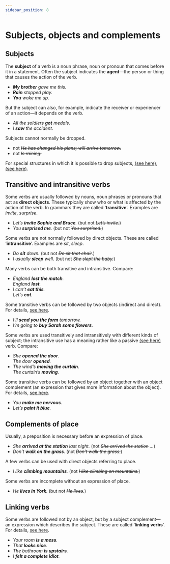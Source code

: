 ```yaml
---
sidebar_position: 8
---
```


# Subjects, objects and complements

## Subjects

The **subject** of a verb is a noun phrase, noun or pronoun that comes before it in a statement. Often the subject indicates the **agent**—the person or thing that causes the action of the verb.

- ***My brother*** *gave me this.*
- ***Rain*** *stopped play.*
- ***You*** *woke me up.*

But the subject can also, for example, indicate the receiver or experiencer of an action—it depends on the verb.

- *All the soldiers **got** medals.*
- *I **saw** the accident.*

Subjects cannot normally be dropped.

- not *~~He has changed his plans; will arrive tomorrow.~~*
- not *~~Is raining.~~*

For special structures in which it is possible to drop subjects, [(see here)](../basic-clause-types/imperatives), [(see here)](./../information-structure/ellipsis-leaving-words-out-introduction).

## Transitive and intransitive verbs

Some verbs are usually followed by nouns, noun phrases or pronouns that act as **direct objects**. These typically show who or what is affected by the action of the verb. In grammars they are called ‘**transitive**’. Examples are *invite*, *surprise*.

- *Let’s **invite Sophie and Bruce**.* (but not *~~Let’s invite.~~*)
- *You **surprised me**.* (but not *~~You surprised.~~*)

Some verbs are not normally followed by direct objects. These are called ‘**intransitive**’. Examples are *sit*, *sleep*.

- *Do **sit** down.* (but not *~~Do sit that chair~~.*)
- *I usually **sleep** well.* (but not *~~She slept the baby.~~*)

Many verbs can be both transitive and intransitive. Compare:

- *England **lost the match**.*  
  *England **lost**.*
- *I can’t **eat this**.*  
  *Let’s **eat**.*

Some transitive verbs can be followed by two objects (indirect and direct). For details, [see here](./verbs-with-two-objects).

- *I’ll **send you the form** tomorrow.*
- *I’m going to **buy Sarah some flowers**.*

Some verbs are used transitively and intransitively with different kinds of subject; the intransitive use has a meaning rather like a passive [(see here)](./../pronouns/reflexive-pronouns-myself-etc) verb. Compare:

- *She **opened the door**.*  
  *The door **opened**.*
- *The wind’s **moving the curtain**.*  
  *The curtain’s **moving**.*

Some transitive verbs can be followed by an object together with an object complement (an expression that gives more information about the object). For details, [see here](./verb-object-complement-you-make-me-nervous).

- *You **make me nervous**.*
- *Let’s **paint it blue**.*

## Complements of place

Usually, a preposition is necessary before an expression of place.

- *She **arrived at the station** last night.* (not *~~She arrived the station~~ ...*)
- *Don’t **walk on the grass**.* (not *~~Don’t walk the grass.~~*)

A few verbs can be used with direct objects referring to place.

- *I like **climbing mountains**.* (not *~~I like climbing on mountains.~~*)

Some verbs are incomplete without an expression of place.

- *He **lives in York**.* (but not *~~He lives~~.*)

## Linking verbs

Some verbs are followed not by an object, but by a subject complement—an expression which describes the subject. These are called ‘**linking verbs**’. For details, [see here](./linking-verbs-be-seem-look-etc).

- *Your room **is a mess**.*
- *That **looks nice**.*
- *The bathroom **is upstairs**.*
- *I **felt a complete idiot**.*
